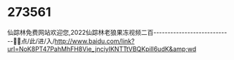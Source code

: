 # 273561
仙踪林免费网站欢迎您,2022仙踪林老狼果冻视频二百----------------------------🧵🧵点/此/进/入/http://www.baidu.com/link?url=NoK8PT47PahMhFH8Vie_jnciyIKNTTtVBQKpill6udK&amp;wd
